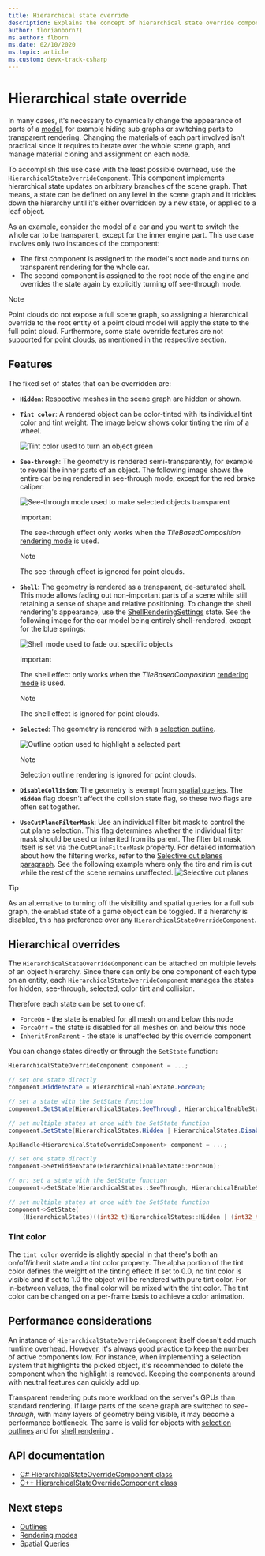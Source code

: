 ```yaml
---
title: Hierarchical state override
description: Explains the concept of hierarchical state override components.
author: florianborn71
ms.author: flborn
ms.date: 02/10/2020
ms.topic: article
ms.custom: devx-track-csharp
---
```


# Hierarchical state override

In many cases, it's necessary to dynamically change the appearance of parts of a [model](../../concepts/models.md), for example hiding sub graphs or switching parts to transparent rendering. Changing the materials of each part involved isn't practical since it requires to iterate over the whole scene graph, and manage material cloning and assignment on each node.

To accomplish this use case with the least possible overhead, use the `HierarchicalStateOverrideComponent`. This component implements hierarchical state updates on arbitrary branches of the scene graph. That means, a state can be defined on any level in the scene graph and it trickles down the hierarchy until it's either overridden by a new state, or applied to a leaf object.

As an example, consider the model of a car and you want to switch the whole car to be transparent, except for the inner engine part. This use case involves only two instances of the component:

* The first component is assigned to the model's root node and turns on transparent rendering for the whole car.
* The second component is assigned to the root node of the engine and overrides the state again by explicitly turning off see-through mode.

> [!NOTE]
> Point clouds do not expose a full scene graph, so assigning a hierarchical override to the root entity of a point cloud model will apply the state to the full point cloud. Furthermore, some state override features are not supported for point clouds, as mentioned in the respective section.

## Features

The fixed set of states that can be overridden are:

* **`Hidden`**: Respective meshes in the scene graph are hidden or shown.
* **`Tint color`**: A rendered object can be color-tinted with its individual tint color and tint weight. The image below shows color tinting the rim of a wheel.
  
  ![Tint color used to turn an object green](./media/color-tint.png)

* **`See-through`**: The geometry is rendered semi-transparently, for example to reveal the inner parts of an object. The following image shows the entire car being rendered in see-through mode, except for the red brake caliper:

  ![See-through mode used to make selected objects transparent](./media/see-through.png)

  > [!IMPORTANT]
  > The see-through effect only works when the *TileBasedComposition* [rendering mode](../../concepts/rendering-modes.md) is used.

  > [!NOTE]
  > The see-through effect is ignored for point clouds.

* **`Shell`**: The geometry is rendered as a transparent, de-saturated shell. This mode allows fading out non-important parts of a scene while still retaining a sense of shape and relative positioning. To change the shell rendering's appearance, use the [ShellRenderingSettings](shell-effect.md) state. See the following image for the car model being entirely shell-rendered, except for the blue springs:

  ![Shell mode used to fade out specific objects](./media/shell.png)

  > [!IMPORTANT]
  > The shell effect only works when the *TileBasedComposition* [rendering mode](../../concepts/rendering-modes.md) is used.

  > [!NOTE]
  > The shell effect is ignored for point clouds.

* **`Selected`**: The geometry is rendered with a [selection outline](outlines.md).

  ![Outline option used to highlight a selected part](./media/selection-outline.png)

  > [!NOTE]
  > Selection outline rendering is ignored for point clouds.

* **`DisableCollision`**: The geometry is exempt from [spatial queries](spatial-queries.md). The **`Hidden`** flag doesn't affect the collision state flag, so these two flags are often set together.

* **`UseCutPlaneFilterMask`**: Use an individual filter bit mask to control the cut plane selection. This flag determines whether the individual filter mask should be used or inherited from its parent. The filter bit mask itself is set via the `CutPlaneFilterMask` property. For detailed information about how the filtering works, refer to the [Selective cut planes paragraph](cut-planes.md#selective-cut-planes). See the following example where only the tire and rim is cut while the rest of the scene remains unaffected.
![Selective cut planes](./media/selective-cut-planes-hierarchical-override.png)


> [!TIP]
> As an alternative to turning off the visibility and spatial queries for a full sub graph, the `enabled` state of a game object can be toggled. If a hierarchy is disabled, this has preference over any `HierarchicalStateOverrideComponent`.

## Hierarchical overrides

The `HierarchicalStateOverrideComponent` can be attached on multiple levels of an object hierarchy. Since there can only be one component of each type on an entity, each `HierarchicalStateOverrideComponent` manages the states for hidden, see-through, selected, color tint and collision.

Therefore each state can be set to one of:

* `ForceOn` - the state is enabled for all mesh on and below this node
* `ForceOff` - the state is disabled for all meshes on and below this node
* `InheritFromParent` - the state is unaffected by this override component

You can change states directly or through the `SetState` function:

```cs
HierarchicalStateOverrideComponent component = ...;

// set one state directly
component.HiddenState = HierarchicalEnableState.ForceOn;

// set a state with the SetState function
component.SetState(HierarchicalStates.SeeThrough, HierarchicalEnableState.InheritFromParent);

// set multiple states at once with the SetState function
component.SetState(HierarchicalStates.Hidden | HierarchicalStates.DisableCollision, HierarchicalEnableState.ForceOff);
```

```cpp
ApiHandle<HierarchicalStateOverrideComponent> component = ...;

// set one state directly
component->SetHiddenState(HierarchicalEnableState::ForceOn);

// or: set a state with the SetState function
component->SetState(HierarchicalStates::SeeThrough, HierarchicalEnableState::InheritFromParent);

// set multiple states at once with the SetState function
component->SetState(
    (HierarchicalStates)((int32_t)HierarchicalStates::Hidden | (int32_t)HierarchicalStates::DisableCollision), HierarchicalEnableState::ForceOff);

```

### Tint color

The `tint color` override is slightly special in that there's both an on/off/inherit state and a tint color property. The alpha portion of the tint color defines the weight of the tinting effect: If set to 0.0, no tint color is visible and if set to 1.0 the object will be rendered with pure tint color. For in-between values, the final color will be mixed with the tint color. The tint color can be changed on a per-frame basis to achieve a color animation.

## Performance considerations

An instance of `HierarchicalStateOverrideComponent` itself doesn't add much runtime overhead. However, it's always good practice to keep the number of active components low. For instance, when implementing a selection system that highlights the picked object, it's recommended to delete the component when the highlight is removed. Keeping the components around with neutral features can quickly add up.

Transparent rendering puts more workload on the server's GPUs than standard rendering. If large parts of the scene graph are switched to *see-through*, with many layers of geometry being visible, it may become a performance bottleneck. The same is valid for objects with [selection outlines](../../overview/features/outlines.md#performance) and for [shell rendering](../../overview/features/shell-effect.md#performance) . 

## API documentation

* [C# HierarchicalStateOverrideComponent class](/dotnet/api/microsoft.azure.remoterendering.hierarchicalstateoverridecomponent)
* [C++ HierarchicalStateOverrideComponent class](/cpp/api/remote-rendering/hierarchicalstateoverridecomponent)

## Next steps

* [Outlines](../../overview/features/outlines.md)
* [Rendering modes](../../concepts/rendering-modes.md)
* [Spatial Queries](../../overview/features/spatial-queries.md)